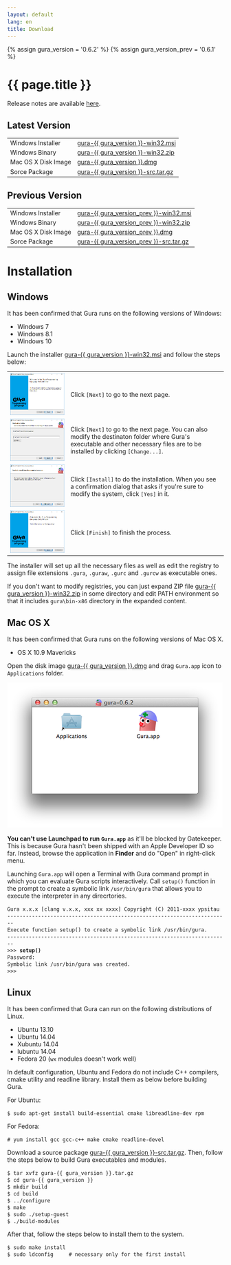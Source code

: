 ```yaml
---
layout: default
lang: en
title: Download
---
```

{% assign gura_version = '0.6.2' %}
{% assign gura_version_prev = '0.6.1' %}

# {{ page.title }}

Release notes are available [here](https://github.com/gura-lang/gura/releases).

## Latest Version

<table>

<tr>
<td>Windows Installer</td>
<td><a href="https://github.com/gura-lang/gura/releases/download/v{{ gura_version }}/gura-{{ gura_version }}-win32.msi"
  onClick="ga('send', 'event', 'download', 'click', 'gura-{{ gura_version }}-win32.msi');">gura-{{ gura_version }}-win32.msi</a></td>
</tr>

<tr>
<td>Windows Binary</td>
<td><a href="https://github.com/gura-lang/gura/releases/download/v{{ gura_version }}/gura-{{ gura_version }}-win32.zip"
  onClick="ga('send', 'event', 'download', 'click', 'gura-{{ gura_version }}-win32.zip');">gura-{{ gura_version }}-win32.zip</a></td>
</tr>

<tr>
<td>Mac OS X Disk Image</td>
<td><a href="https://github.com/gura-lang/gura/releases/download/v{{ gura_version }}/gura-{{ gura_version }}.dmg"
  onClick="ga('send', 'event', 'download', 'click', 'gura-{{ gura_version }}.dmg');">gura-{{ gura_version }}.dmg</a></td>
</tr>

<tr>
<td>Sorce Package</td>
<td><a href="https://github.com/gura-lang/gura/releases/download/v{{ gura_version }}/gura-{{ gura_version }}-src.tar.gz"
  onClick="ga('send', 'event', 'download', 'click', 'gura-{{ gura_version }}-src.tar.gz');">gura-{{ gura_version }}-src.tar.gz</a></td>
</tr>

</table>

## Previous Version

<table>

<tr>
<td>Windows Installer</td>
<td><a href="https://github.com/gura-lang/gura/releases/download/v{{ gura_version_prev }}/gura-{{ gura_version_prev }}-win32.msi"
  onClick="ga('send', 'event', 'download', 'click', 'gura-{{ gura_version_prev }}-win32.msi');">gura-{{ gura_version_prev }}-win32.msi</a></td>
</tr>

<tr>
<td>Windows Binary</td>
<td><a href="https://github.com/gura-lang/gura/releases/download/v{{ gura_version_prev }}/gura-{{ gura_version_prev }}-win32.zip"
  onClick="ga('send', 'event', 'download', 'click', 'gura-{{ gura_version_prev }}-win32.zip');">gura-{{ gura_version_prev }}-win32.zip</a></td>
</tr>

<tr>
<td>Mac OS X Disk Image</td>
<td><a href="https://github.com/gura-lang/gura/releases/download/v{{ gura_version_prev }}/gura-{{ gura_version_prev }}.dmg"
  onClick="ga('send', 'event', 'download', 'click', 'gura-{{ gura_version_prev }}.dmg');">gura-{{ gura_version_prev }}.dmg</a></td>
</tr>

<tr>
<td>Sorce Package</td>
<td><a href="https://github.com/gura-lang/gura/releases/download/v{{ gura_version_prev }}/gura-{{ gura_version_prev }}-src.tar.gz"
  onClick="ga('send', 'event', 'download', 'click', 'gura-{{ gura_version_prev }}-src.tar.gz');">gura-{{ gura_version_prev }}-src.tar.gz</a></td>
</tr>

</table>

# Installation

## Windows

It has been confirmed that Gura runs on the following versions of Windows:

* Windows 7
* Windows 8.1
* Windows 10

Launch the installer
<a href="https://github.com/gura-lang/gura/releases/download/v{{ gura_version }}/gura-{{ gura_version }}-win32.msi"
  onClick="ga('send', 'event', 'download', 'click', 'gura-{{ gura_version }}-win32.msi');">gura-{{ gura_version }}-win32.msi</a> and follow the steps below:

<table>

<tr>
<td><img src="images/install-win32-step1.png" /></td>
<td>Click <code>[Next]</code> to go to the next page.</td>
</tr>

<tr>
<td><img src="images/install-win32-step2.png" /></td>
<td>Click <code>[Next]</code> to go to the next page. You can also modify the destinaton folder
where Gura's executable and other necessary files are to be installed by clicking <code>[Change...]</code>.</td>
</tr>

<tr>
<td><img src="images/install-win32-step3.png" /></td>
<td>Click <code>[Install]</code> to do the installation.
When you see a confirmation dialog that asks if you're sure to modify the system,
click <code>[Yes]</code> in it.</td>
</tr>

<tr>
<td><img src="images/install-win32-step4.png" /></td>
<td>Click <code>[Finish]</code> to finish the process.</td>
</tr>

</table>

The installer will set up all the necessary files as well as edit the registry
to assign file extensions `.gura`, `.guraw`, `.gurc` and `.gurcw` as executable ones.

If you don't want to modify registries, you can just expand ZIP file
<a href="https://github.com/gura-lang/gura/releases/download/v{{ gura_version }}/gura-{{ gura_version }}-win32.zip"
  onClick="ga('send', 'event', 'download', 'click', 'gura-{{ gura_version }}-win32.zip');">gura-{{ gura_version }}-win32.zip</a>
  in some directory and edit PATH environment so that it includes `gura\bin-x86` directory in the expanded content.


## Mac OS X

It has been confirmed that Gura runs on the following versions of Mac OS X.

* OS X 10.9 Mavericks

Open the disk image
<a href="https://github.com/gura-lang/gura/releases/download/v{{ gura_version }}/gura-{{ gura_version }}.dmg"
  onClick="ga('send', 'event', 'download', 'click', 'gura-{{ gura_version }}.dmg');">gura-{{ gura_version }}.dmg</a>
and drag `Gura.app` icon to `Applications` folder.

<img src="images/install-macos.png" />

**You can't use Launchpad to run `Gura.app`** as it'll be blocked by Gatekeeper.
This is because Gura hasn't been shipped with an Apple Developer ID so far.
Instead, browse the application in **Finder** and do "Open" in right-click menu.

Launching `Gura.app` will open a Terminal with Gura command prompt
in which you can evaluate Gura scripts interactively.
Call `setup()` function in the prompt to create a symbolic link `/usr/bin/gura`
that allows you to execute the interpreter in any direcrtories.

<pre><code>Gura x.x.x [clang v.x.x, xxx xx xxxx] Copyright (C) 2011-xxxx ypsitau
------------------------------------------------------------------------
Execute function setup() to create a symbolic link /usr/bin/gura.
------------------------------------------------------------------------
>>> <strong>setup()</strong>
Password:
Symbolic link /usr/bin/gura was created.
>>>
</code></pre>


## Linux

It has been confirmed that Gura can run on the following distributions of Linux.

* Ubuntu 13.10
* Ubuntu 14.04
* Xubuntu 14.04
* lubuntu 14.04
* Fedora 20 (`wx` modules doesn't work well)

In default configuration, Ubuntu and Fedora do not include C++ compilers, cmake utility and readline library.
Install them as below before building Gura.

For Ubuntu:

    $ sudo apt-get install build-essential cmake libreadline-dev rpm

For Fedora:

    # yum install gcc gcc-c++ make cmake readline-devel

Download a source package
<a href="https://github.com/gura-lang/gura/releases/download/v{{ gura_version }}/gura-{{ gura_version }}-src.tar.gz"
  onClick="ga('send', 'event', 'download', 'click', 'gura-{{ gura_version }}-src.tar.gz');">gura-{{ gura_version }}-src.tar.gz</a>.
Then, follow the steps below to build Gura executables and modules.

    $ tar xvfz gura-{{ gura_version }}.tar.gz
    $ cd gura-{{ gura_version }}
    $ mkdir build
    $ cd build
    $ ../configure
    $ make
    $ sudo ./setup-guest
    $ ./build-modules

After that, follow the steps below to install them to the system.

    $ sudo make install
    $ sudo ldconfig     # necessary only for the first install
